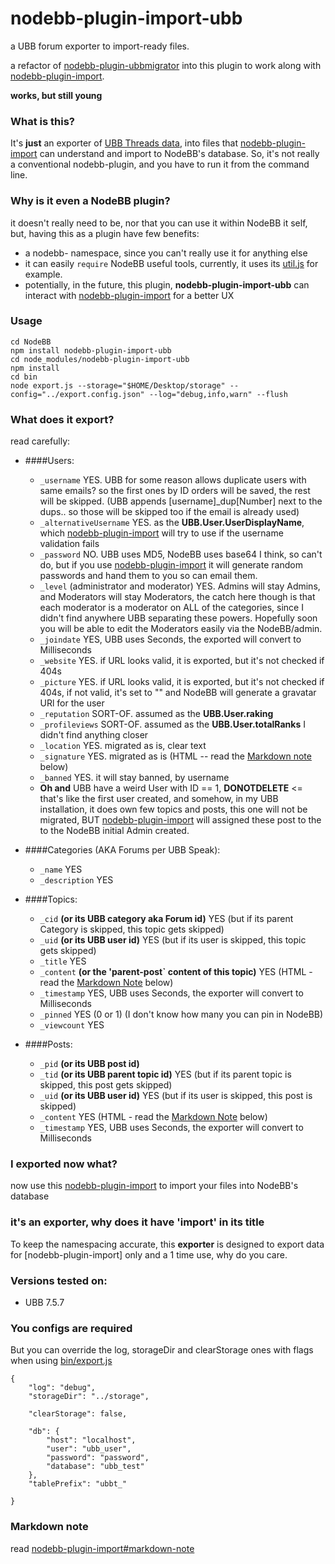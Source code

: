 nodebb-plugin-import-ubb
========================

a UBB forum exporter to import-ready files.

a refactor of [nodebb-plugin-ubbmigrator](https://github.com/akhoury/nodebb-plugin-ubbmigrator)
into this plugin to work along with [nodebb-plugin-import](https://github.com/akhoury/nodebb-plugin-import).

__works, but still young__

### What is this?

It's __just__ an exporter of [UBB Threads data](http://www.ubbcentral.com/), into files that [nodebb-plugin-import](https://github.com/akhoury/nodebb-plugin-import) can understand
and import to NodeBB's database. So, it's not really a conventional nodebb-plugin, and you have to run it from the command line.

### Why is it even a NodeBB plugin?

it doesn't really need to be, nor that you can use it within NodeBB it self, but, having this as a plugin have few benefits:
* a nodebb- namespace, since you can't really use it for anything else
* it can easily `require` NodeBB useful tools, currently, it uses its [util.js](https://github.com/designcreateplay/NodeBB/blob/master/public/src/utils.js) for example.
* potentially, in the future, this plugin, __nodebb-plugin-import-ubb__ can interact with [nodebb-plugin-import](https://github.com/akhoury/nodebb-plugin-import) for a better UX

### Usage

```
cd NodeBB
npm install nodebb-plugin-import-ubb
cd node_modules/nodebb-plugin-import-ubb
npm install
cd bin
node export.js --storage="$HOME/Desktop/storage" --config="../export.config.json" --log="debug,info,warn" --flush
```

### What does it export?
read carefully:

- ####Users:
    * `_username` YES. UBB for some reason allows duplicate users with same emails? so the first ones by ID orders will be saved, the rest will be skipped. (UBB appends [username]_dup[Number] next to the dups.. so those will be skipped too if the email is already used)
    * `_alternativeUsername` YES. as the __UBB.User.UserDisplayName__, which [nodebb-plugin-import](https://github.com/akhoury/nodebb-plugin-import) will try to use if the username validation fails
    * `_password` NO. UBB uses MD5, NodeBB uses base64 I think, so can't do, but if you use [nodebb-plugin-import](https://github.com/akhoury/nodebb-plugin-import) it will generate random passwords and hand them to you so can email them.
    * `_level` (administrator and moderator) YES. Admins will stay Admins, and Moderators will stay Moderators, the catch here though is that each moderator is a moderator on ALL of the categories, since I didn't find anywhere UBB separating these powers. Hopefully soon you will be able to edit the Moderators easily via the NodeBB/admin.
    * `_joindate` YES, UBB uses Seconds, the exported will convert to Milliseconds
    * `_website` YES. if URL looks valid, it is exported, but it's not checked if 404s
    * `_picture` YES. if URL looks valid, it is exported, but it's not checked if 404s, if not valid, it's set to "" and NodeBB will generate a gravatar URl for the user
    * `_reputation` SORT-OF. assumed as the __UBB.User.raking__
    * `_profileviews` SORT-OF. assumed as the __UBB.User.totalRanks__ I didn't find anything closer
    * `_location` YES. migrated as is, clear text
    * `_signature` YES. migrated as is (HTML -- read the [Markdown note](#markdown-note) below)
    * `_banned` YES. it will stay banned, by username
    * __Oh and__ UBB have a weird User with ID == 1, ******DONOTDELETE****** <= that's like the first user created, and somehow, in my UBB installation, it does own few topics and posts, this one will not be migrated, BUT [nodebb-plugin-import](https://github.com/akhoury/nodebb-plugin-import) will assigned these post to the to the NodeBB initial Admin created.


- ####Categories (AKA Forums per UBB Speak):
    * `_name` YES
    * `_description` YES

- ####Topics:
    * `_cid` __(or its UBB category aka Forum id)__ YES (but if its parent Category is skipped, this topic gets skipped)
    * `_uid` __(or its UBB user id)__ YES (but if its user is skipped, this topic gets skipped)
    * `_title` YES
    * `_content` __(or the 'parent-post` content of this topic)__ YES (HTML - read the [Markdown Note](#markdown-note) below)
    * `_timestamp` YES, UBB uses Seconds, the exporter will convert to Milliseconds
    * `_pinned` YES (0 or 1) (I don't know how many you can pin in NodeBB)
    * `_viewcount` YES

- ####Posts:
    * `_pid` __(or its UBB post id)__
    * `_tid` __(or its UBB parent topic id)__ YES (but if its parent topic is skipped, this post gets skipped)
    * `_uid` __(or its UBB user id)__ YES (but if its user is skipped, this post is skipped)
    * `_content` YES (HTML - read the [Markdown Note](#markdown-note) below)
    * `_timestamp` YES, UBB uses Seconds, the exporter will convert to Milliseconds

### I exported now what?

now use this [nodebb-plugin-import](https://github.com/akhoury/nodebb-plugin-import) to import your files into NodeBB's database

### it's an exporter, why does it have 'import' in its title

To keep the namespacing accurate, this __exporter__ is designed to export data for [nodebb-plugin-import] only and a 1 time use, why do you care.

### Versions tested on:
  - UBB 7.5.7

### You configs are required

But you can override the log, storageDir and clearStorage ones with flags when using [bin/export.js](bin/export.js)
```
{
	"log": "debug",
	"storageDir": "../storage",

	"clearStorage": false,

	"db": {
		"host": "localhost",
		"user": "ubb_user",
		"password": "password",
		"database": "ubb_test"
	},
	"tablePrefix": "ubbt_"

}
```

### Markdown note

read [nodebb-plugin-import#markdown-note](https://github.com/akhoury/nodebb-plugin-import#markdown-note)
